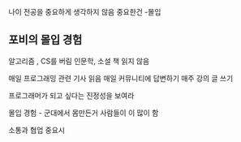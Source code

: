 나이 전공을 중요하게 생각하지 않음
중요한건 -몰입

포비의 몰입 경험
-

알고리즘 , CS를 버림
인문학, 소설 책 읽지 않음

매일 프로그래밍 관련 기사 읽음
매일 커뮤니티에 답변하기
매주 강의 글 쓰기

프로그래머가 되고 싶다는 진정성을 보여라

몰입 경험 - 군대에서 몸만든거 사람들이 이 많이 함

소통과 협업 중요시

